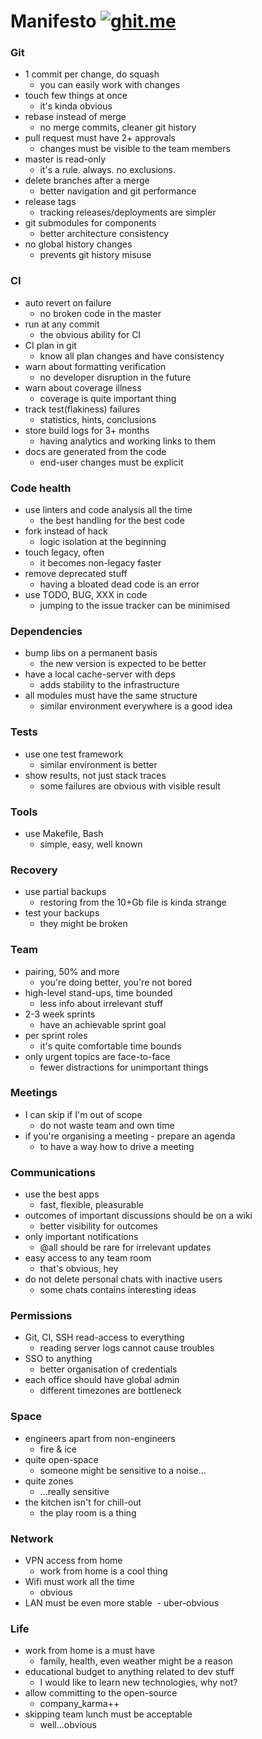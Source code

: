 # Manifesto [![ghit.me](https://ghit.me/badge.svg?repo=cristaloleg/manifesto)](https://ghit.me/repo/cristaloleg/manifesto)
### Git
- 1 commit per change, do squash
  - you can easily work with changes 
- touch few things at once
  - it's kinda obvious
- rebase instead of merge
  - no merge commits, cleaner git history
- pull request must have 2+ approvals
  - changes must be visible to the team members
- master is read-only
  - it's a rule. always. no exclusions.
- delete branches after a merge
  - better navigation and git performance
- release tags
  - tracking releases/deployments are simpler
- git submodules for components
  - better architecture consistency
- no global history changes
  - prevents git history misuse

### CI
- auto revert on failure
  - no broken code in the master
- run at any commit
  - the obvious ability for CI
- CI plan in git
  - know all plan changes and have consistency
- warn about formatting verification
  - no developer disruption in the future
- warn about coverage illness
  - coverage is quite important thing
- track test(flakiness) failures
  - statistics, hints, conclusions
- store build logs for 3+ months
  - having analytics and working links to them
- docs are generated from the code
  - end-user changes must be explicit

### Code health
- use linters and code analysis all the time
  - the best handling for the best code
- fork instead of hack
  - logic isolation at the beginning
- touch legacy, often
  - it becomes non-legacy faster
- remove deprecated stuff
  - having a bloated dead code is an error
- use TODO, BUG, XXX in code
  - jumping to the issue tracker can be minimised

### Dependencies
- bump libs on a permanent basis
  - the new version is expected to be better
- have a local cache-server with deps
  - adds stability to the infrastructure
- all modules must have the same structure
  - similar environment everywhere is a good idea

### Tests
- use one test framework
  - similar environment is better
- show results, not just stack traces
  - some failures are obvious with visible result

### Tools
- use Makefile, Bash
  - simple, easy, well known

### Recovery
- use partial backups
  - restoring from the 10+Gb file is kinda strange
- test your backups
  - they might be broken

### Team
- pairing, 50% and more
  - you're doing better, you're not bored
- high-level stand-ups, time bounded
  - less info about irrelevant stuff
- 2-3 week sprints
  - have an achievable sprint goal
- per sprint roles
  - it's quite comfortable time bounds
- only urgent topics are face-to-face
  - fewer distractions for unimportant things

### Meetings
- I can skip if I'm out of scope
  - do not waste team and own time
- if you're organising a meeting - prepare an agenda
  - to have a way how to drive a meeting

### Communications
- use the best apps
  - fast, flexible, pleasurable
- outcomes of important discussions should be on a wiki
  - better visibility for outcomes
- only important notifications
  - @all should be rare for irrelevant updates
- easy access to any team room
  - that's obvious, hey
- do not delete personal chats with inactive users
  - some chats contains interesting ideas

### Permissions
- Git, CI, SSH read-access to everything
  - reading server logs cannot cause troubles
- SSO to anything
  - better organisation of credentials
- each office should have global admin
  - different timezones are bottleneck

### Space
- engineers apart from non-engineers
  - fire & ice
- quite open-space
  - someone might be sensitive to a noise...
- quite zones
  - ...really sensitive
- the kitchen isn't for chill-out
  - the play room is a thing

### Network
- VPN access from home
  - work from home is a cool thing
- Wifi must work all the time
  - obvious
- LAN must be even more stable
  - uber-obvious

### Life
- work from home is a must have
  - family, health, even weather might be a reason 
- educational budget to anything related to dev stuff
  - I would like to learn new technologies, why not?
- allow committing to the open-source
  - company_karma++
- skipping team lunch must be acceptable
  - well...obvious
